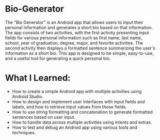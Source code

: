 # Bio-Generator

The "Bio Generator" is an Android app that allows users to input their personal information and generates a short bio based on that information. The app consists of two activities, with the first activity presenting input fields for various personal information such as first name, last name, school, year of graduation, degree, major, and favorite activities. The second activity then displays a formatted sentence summarizing the user's information as a short bio. This app is designed to be simple, easy-to-use, and a useful tool for generating a quick personal bio.

# What I Learned:

- How to create a simple Android app with multiple activities using Android Studio.
- How to design and implement user interfaces with input fields and labels, and how to retrieve input values from those fields.
- How to use string formatting and concatenation to generate formatted sentences based on user input.
- How to handle data across multiple activities using intents and extras.
- How to test and debug an Android app using various tools and techniques.
